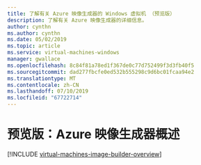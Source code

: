 ```yaml
---
title: 了解有关 Azure 映像生成器的 Windows 虚拟机 （预览版）
description: 了解有关 Azure 映像生成器的详细信息。
author: cynthn
ms.author: cynthn
ms.date: 05/02/2019
ms.topic: article
ms.service: virtual-machines-windows
manager: gwallace
ms.openlocfilehash: 8c84f81a78ed1f367de0c77d752499f3d3fb40f5
ms.sourcegitcommit: dad277fbcfe0ed532b555298c9d6bc01fcaa94e2
ms.translationtype: MT
ms.contentlocale: zh-CN
ms.lasthandoff: 07/10/2019
ms.locfileid: "67722714"
---
```

# <a name="preview-azure-image-builder-overview"></a>预览版：Azure 映像生成器概述

[!INCLUDE [virtual-machines-image-builder-overview](../../../includes/virtual-machines-image-builder-overview.md)]